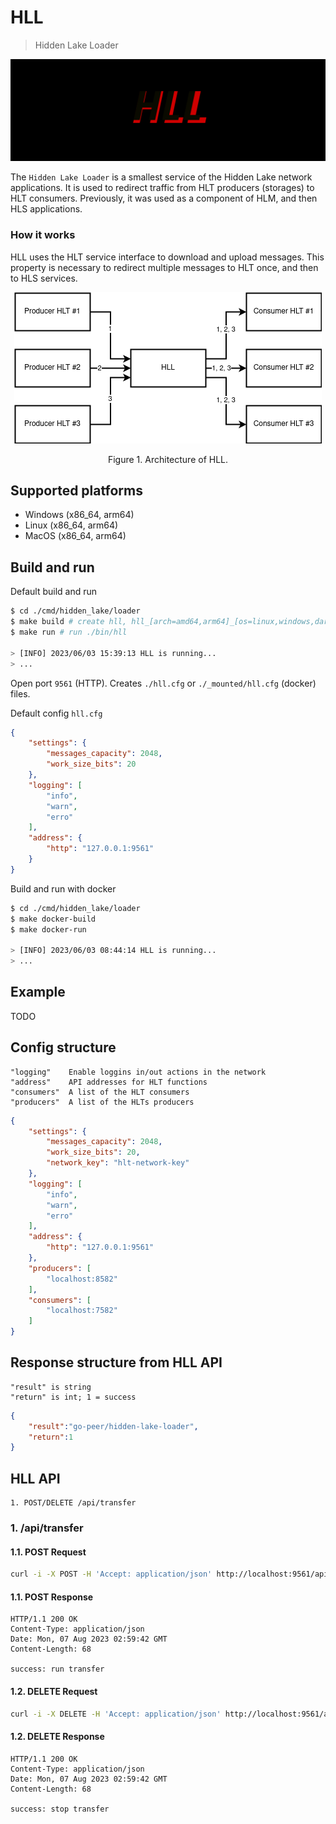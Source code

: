 # HLL

> Hidden Lake Loader

<img src="_images/hll_logo.png" alt="hll_logo.png"/>

The `Hidden Lake Loader` is a smallest service of the Hidden Lake network applications. It is used to redirect traffic from HLT producers (storages) to HLT consumers. Previously, it was used as a component of HLM, and then HLS applications.

### How it works

HLL uses the HLT service interface to download and upload messages. This property is necessary to redirect multiple messages to HLT once, and then to HLS services.

<p align="center"><img src="_images/hll_arch.png" alt="hll_arch.png"/></p>
<p align="center">Figure 1. Architecture of HLL.</p>

## Supported platforms

- Windows (x86_64, arm64)
- Linux (x86_64, arm64)
- MacOS (x86_64, arm64)

## Build and run

Default build and run

```bash 
$ cd ./cmd/hidden_lake/loader
$ make build # create hll, hll_[arch=amd64,arm64]_[os=linux,windows,darwin] and copy to ./bin
$ make run # run ./bin/hll

> [INFO] 2023/06/03 15:39:13 HLL is running...
> ...
```

Open port `9561` (HTTP).
Creates `./hll.cfg` or `./_mounted/hll.cfg` (docker) files.

Default config `hll.cfg`

```json
{
	"settings": {
		"messages_capacity": 2048,
        "work_size_bits": 20
	},
	"logging": [
		"info",
		"warn",
		"erro"
	],
	"address": {
		"http": "127.0.0.1:9561"
	}
}
```

Build and run with docker

```bash 
$ cd ./cmd/hidden_lake/loader
$ make docker-build 
$ make docker-run

> [INFO] 2023/06/03 08:44:14 HLL is running...
> ...
```

## Example 

TODO

## Config structure

```
"logging"    Enable loggins in/out actions in the network
"address"    API addresses for HLT functions
"consumers"  A list of the HLT consumers
"producers"  A list of the HLTs producers
```

```json
{
	"settings": {
        "messages_capacity": 2048,
        "work_size_bits": 20,
        "network_key": "hlt-network-key"
	},
	"logging": [
		"info",
		"warn",
		"erro"
	],
	"address": {
		"http": "127.0.0.1:9561"
	},
    "producers": [
		"localhost:8582"
	],
	"consumers": [
		"localhost:7582"
	]
}
```

## Response structure from HLL API

```
"result" is string
"return" is int; 1 = success
```

```json
{
	"result":"go-peer/hidden-lake-loader",
	"return":1
}
```

## HLL API

```
1. POST/DELETE /api/transfer
```

### 1. /api/transfer

#### 1.1. POST Request

```bash
curl -i -X POST -H 'Accept: application/json' http://localhost:9561/api/transfer
```

#### 1.1. POST Response

```
HTTP/1.1 200 OK
Content-Type: application/json
Date: Mon, 07 Aug 2023 02:59:42 GMT
Content-Length: 68

success: run transfer
```

#### 1.2. DELETE Request

```bash
curl -i -X DELETE -H 'Accept: application/json' http://localhost:9561/api/transfer
```

#### 1.2. DELETE Response

```
HTTP/1.1 200 OK
Content-Type: application/json
Date: Mon, 07 Aug 2023 02:59:42 GMT
Content-Length: 68

success: stop transfer
```
